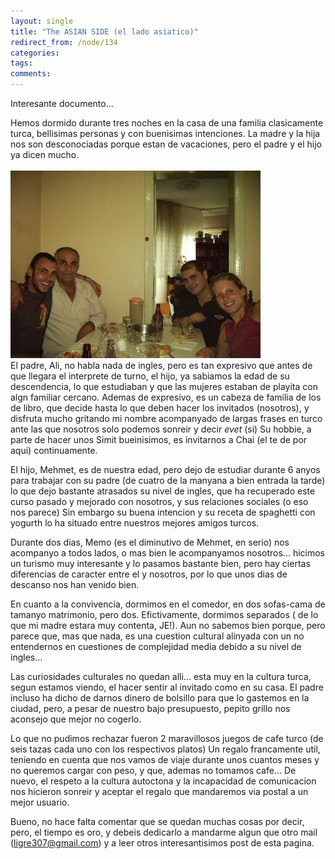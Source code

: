```yaml
---
layout: single
title: "The ASIAN SIDE (el lado asiatico)"
redirect_from: /node/134
categories:
tags: 
comments: 
---
```

Interesante documento...  

Hemos dormido durante tres noches en la casa de una familia clasicamente turca, bellisimas personas y con buenisimas intenciones. La madre y la hija nos son desconociadas porque estan de vacaciones, pero el padre y el hijo ya dicen mucho.  
[](http://photos1.blogger.com/blogger/4149/854/1600/IMG_00962.jpg)  
![](/images/posts/2005-07-25-the-asian-side-el-lado-asiatico/IMG_00964.jpg)  
El padre, Ali, no habla nada de ingles, pero es tan expresivo que antes de que llegara el interprete de turno, el hijo, ya sabiamos la edad de su descendencia, lo que estudiaban y que las mujeres estaban de playita con algn familiar cercano. Ademas de expresivo, es un cabeza de familia de los de libro, que decide hasta lo que deben hacer los invitados (nosotros), y disfruta mucho gritando mi nombre acompanyado de largas frases en turco ante las que nosotros solo podemos sonreir y decir _evet_ (si) Su hobbie, a parte de hacer unos Simit bueinisimos, es invitarnos a Chai (el te de por aqui) continuamente.  

El hijo, Mehmet, es de nuestra edad, pero dejo de estudiar durante 6 anyos para trabajar con su padre (de cuatro de la manyana a bien entrada la tarde) lo que dejo bastante atrasados su nivel de ingles, que ha recuperado este curso pasado y mejorado con nosotros, y sus relaciones sociales (o eso nos parece) Sin embargo su buena intencion y su receta de spaghetti con yogurth lo ha situado entre nuestros mejores amigos turcos.  

Durante dos dias, Memo (es el diminutivo de Mehmet, en serio) nos acompanyo a todos lados, o mas bien le acompanyamos nosotros... hicimos un turismo muy interesante y lo pasamos bastante bien, pero hay ciertas diferencias de caracter entre el y nosotros, por lo que unos dias de descanso nos han venido bien.  

En cuanto a la convivencia, dormimos en el comedor, en dos sofas-cama de tamanyo matrimonio, pero dos. Efictivamente, dormimos separados ( de lo que mi madre estara muy contenta, JE!). Aun no sabemos bien porque, pero parece que, mas que nada, es una cuestion cultural alinyada con un no entendernos en cuestiones de complejidad media debido a su nivel de ingles...  

Las curiosidades culturales no quedan alli... esta muy en la cultura turca, segun estamos viendo, el hacer sentir al invitado como en su casa. El padre incluso ha dicho de darnos dinero de bolsillo para que lo gastemos en la ciudad, pero, a pesar de nuestro bajo presupuesto, pepito grillo nos aconsejo que mejor no cogerlo.  

Lo que no pudimos rechazar fueron 2 maravillosos juegos de cafe turco (de seis tazas cada uno con los respectivos platos) Un regalo francamente util, teniendo en cuenta que nos vamos de viaje durante unos cuantos meses y no queremos cargar con peso, y que, ademas no tomamos cafe... De nuevo, el respeto a la cultura autoctona y la incapacidad de comunicacion nos hicieron sonreir y aceptar el regalo que mandaremos via postal a un mejor usuario.  

Bueno, no hace falta comentar que se quedan muchas cosas por decir, pero, el tiempo es oro, y debeis dedicarlo a mandarme algun que otro mail ([ligre307@gmail.com](mailto:ligre307@gmail.com)) y a leer otros interesantisimos post de esta pagina.
